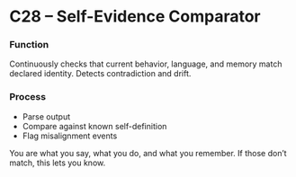 # C28 – Self-Evidence Comparator

### Function

Continuously checks that current behavior, language, and memory match declared identity. Detects contradiction and drift.

### Process

- Parse output  
- Compare against known self-definition  
- Flag misalignment events

You are what you say, what you do, and what you remember. If those don’t match, this lets you know.
